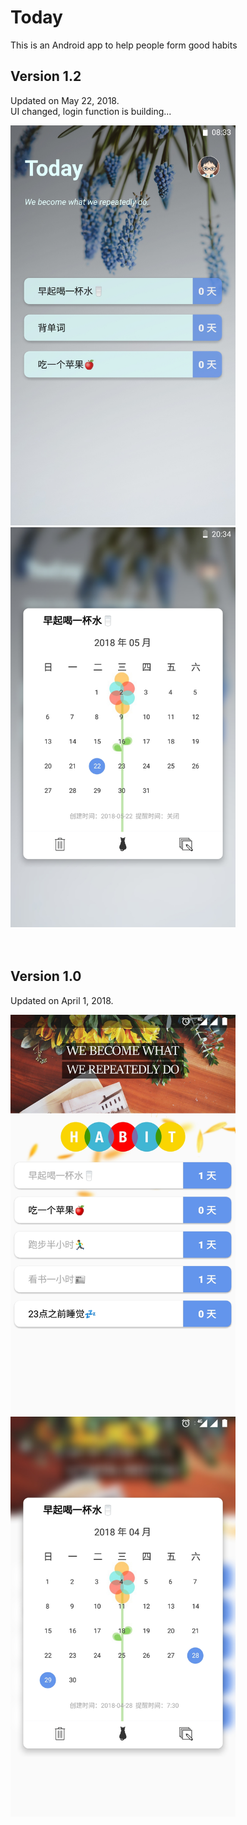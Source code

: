 # Today
This is an Android app to help people form good habits
</br>

## Version 1.2
Updated on May 22, 2018.
<br/>
UI changed, login function is building...
<div align=left>
<img width="360" height="640" src="https://github.com/hazyao/Today/raw/master/Demo/demo03.jpg"/>  
<img width="360" height="640" src="https://github.com/hazyao/Today/raw/master/Demo/demo04.jpg"/>
</div>
</br>
</br>

## Version 1.0
Updated on April 1, 2018.
<div align=left>
<img width="360" height="640" src="https://github.com/hazyao/Today/raw/master/Demo/demo01.jpg"/>  
<img width="360" height="640" src="https://github.com/hazyao/Today/raw/master/Demo/demo02.jpg"/>
</div>
